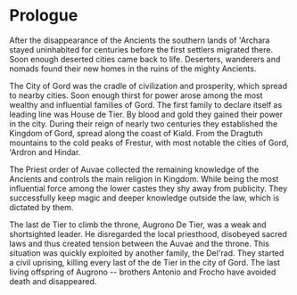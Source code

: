 Prologue
========

After the disappearance of the Ancients the southern lands of 'Archara stayed uninhabited for centuries before the first settlers migrated there.
Soon enough deserted cities came back to life. Deserters, wanderers and nomads found their new homes in the ruins of the mighty Ancients.

The City of Gord was the cradle of civilization and prosperity, which spread to nearby cities. Soon enough thirst for power arose among the most
wealthy and influential families of Gord. The first family to declare itself as leading line was House de Tier. By blood and gold they gained
their power in the city. During their reign of nearly two centuries they established the Kingdom of Gord, spread along the coast of Kiald.
From the Dragtuth mountains to the cold peaks of Frestur, with most notable the cities of Gord, 'Ardron and Hindar.

The Priest order of Auvae collected the remaining knowledge of the Ancients and controls the main religion in Kingdom. While being the most influential
force among the lower castes they shy away from publicity. They successfully keep magic and deeper knowledge outside the law, which is dictated by them.

The last de Tier to climb the throne, Augrono De Tier, was a weak and shortsighted leader. He disregarded the local priesthood, disobeyed
sacred laws and thus created tension between the Auvae and the throne. This situation was quickly exploited by another family, the Del'rad. They started a
civil uprising, killing every last of the de Tier in the city of Gord. The last living offspring of Augrono -- brothers Antonio and Frocho have
avoided death and disappeared.
